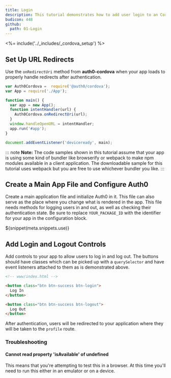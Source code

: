 ```yaml
---
title: Login
description: This tutorial demonstrates how to add user login to an Cordova application using Auth0.
budicon: 448
github:
  path: 01-Login
---
```


<%= include('../_includes/_cordova_setup') %>

## Set Up URL Redirects

Use the `onRedirectUri` method from **auth0-cordova** when your app loads to properly handle redirects after authentication.

```js
var Auth0Cordova =  require('@auth0/cordova');
var App = require('./App');

function main() {
  var app = new App();
  function intentHandler(url) {
    Auth0Cordova.onRedirectUri(url);
  }
  window.handleOpenURL = intentHandler;
  app.run('#app');
}

document.addEventListener('deviceready', main);
```

::: note
**Note:** The code samples shown in this tutorial assume that your app is using some kind of bundler like browserify or webpack to make npm modules available in a client application. The downloadable sample for this tutorial uses webpack but you are free to use whichever bundler you like.
:::

## Create a Main App File and Configure Auth0

Create a main application file and initialize Auth0 in it. This file can also serve as the place where you change what is rendered in the app. This file needs methods for logging users in and out, as well as checking their authentication state. Be sure to replace `YOUR_PACKAGE_ID` with the identifier for your app in the configuration block.

${snippet(meta.snippets.use)}

## Add Login and Logout Controls

Add controls to your app to allow users to log in and log out. The buttons should have classes which can be picked up with a `querySelector` and have event listeners attached to them as is demonstrated above.

```html
<!-- www/index.html -->

<button class="btn btn-success btn-login">
  Log In
</button>

<button class="btn btn-success btn-logout">
  Log Out
</button>
```

After authentication, users will be redirected to your application where they will be taken to the `profile` route.

### Troubleshooting

#### Cannot read property 'isAvailable' of undefined

This means that you're attempting to test this in a browser. At this time you'll need to run this either in an emulator or on a device.


